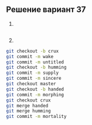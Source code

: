 ## Решение вариант 37 
 1. 
 ```bash
``` 
 2.
 ```bash
git checkout -b crux
git commit -m wake
git commit -m untitled
git checkout -b humming
git commit -m supply
git commit -m sincere
git checkout master
git checkout -b handed
git commit -m morphing
git checkout crux
git merge handed
git merge humming
git commit -m mortality
```